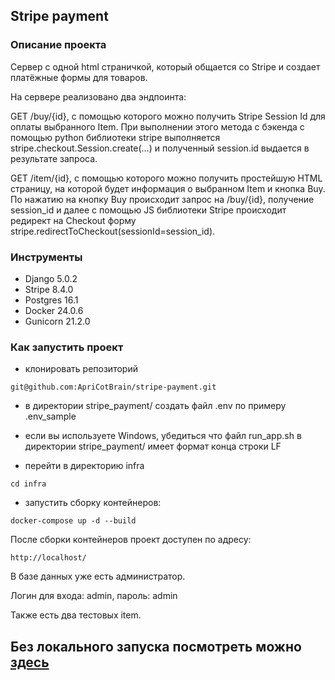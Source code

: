 ## Stripe payment

### Описание проекта

Cервер с одной html страничкой, который общается со Stripe и создает платёжные формы для товаров.

На сервере реализовано два эндпоинта:

GET /buy/{id}, c помощью которого можно получить Stripe Session Id для оплаты выбранного Item. При выполнении этого метода c бэкенда с помощью python библиотеки stripe выполняется stripe.checkout.Session.create(...) и полученный session.id выдается в результате запроса.

GET /item/{id}, c помощью которого можно получить простейшую HTML страницу, на которой будет информация о выбранном Item и кнопка Buy. По нажатию на кнопку Buy происходит запрос на /buy/{id}, получение session_id и далее  с помощью JS библиотеки Stripe происходит редирект на Checkout форму stripe.redirectToCheckout(sessionId=session_id).


### Инструменты

- Django 5.0.2
- Stripe 8.4.0
- Postgres 16.1
- Docker 24.0.6
- Gunicorn 21.2.0


### Как запустить проект

- клонировать репозиторий

```
git@github.com:ApriCotBrain/stripe-payment.git
```

- в директории stripe_payment/ создать файл .env по примеру .env_sample

- если вы используете Windows, убедиться что файл run_app.sh в директории stripe_payment/ имеет формат конца строки LF

- перейти в директорию infra

```
cd infra 
```

- запустить сборку контейнеров:

```
docker-compose up -d --build 
```

После сборки контейнеров проект доступен по адресу:

```
http://localhost/
```

В базе данных уже есть администратор. 

Логин для входа: admin, пароль: admin

Также есть два тестовых item.

## Без локального запуска посмотреть можно [здесь](http://olgamelikhova.pythonanywhere.com/item/1/)
